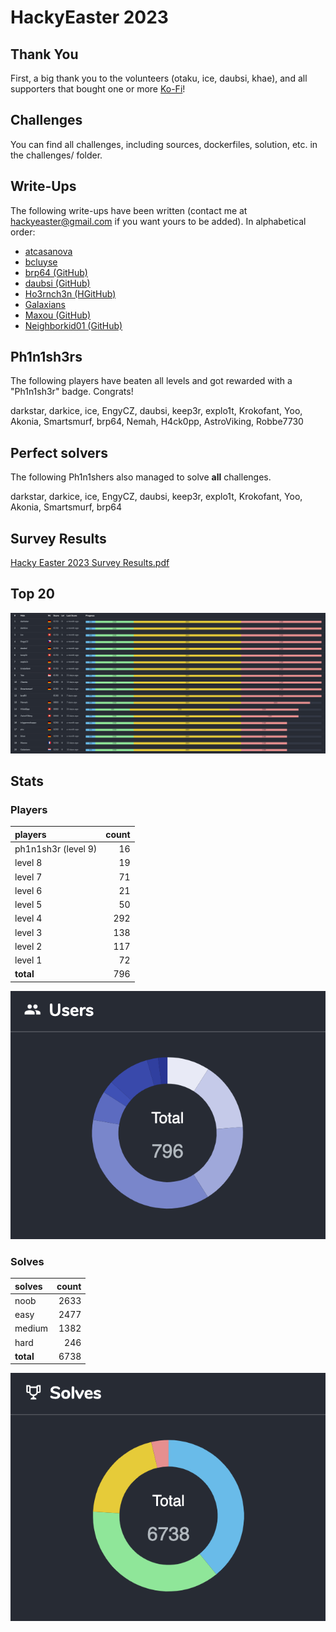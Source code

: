 # HackyEaster 2023

## Thank You
First, a big thank you to the volunteers (otaku, ice, daubsi, khae), and all supporters that bought one or more [Ko-Fi](https://ko-fi.com/hackyeaster)!

## Challenges
You can find all challenges, including sources, dockerfiles, solution, etc. in the challenges/ folder.

## Write-Ups
The following write-ups have been written (contact me at hackyeaster@gmail.com if you want yours to be added). In alphabetical order:

- [atcasanova](https://github.com/atcasanova/hackyeaster2023)
- [bcluyse](https://github.com/bcluyse/he2023-writeup)
- [brp64 (GitHub)](https://github.com/tbrup/ctf-writeups/blob/main/HackyEaster/he2023/solution.pdf)
- [daubsi (GitHub)](https://github.com/OevreFlataeker/hackyeaster2023_writeup)
- [Ho3rnch3n (HGitHub)](https://github.com/Ho3rnch3n/hackyeaster2023)
- [Galaxians](https://shiltemann.github.io/CTF-writeups-public/writeups/HackyEaster_2023/)
- [Maxou (GitHub)](https://github.com/paul-maxime/ctf-writeups/tree/main/hackyeaster2023)
- [Neighborkid01 (GitHub)](https://github.com/Neighborkid01/hacky_easter_2023)

## Ph1n1sh3rs
The following players have beaten all levels and got rewarded with a "Ph1n1sh3r" badge. Congrats!

darkstar, darkice, ice, EngyCZ, daubsi, keep3r, explo1t, Krokofant, Yoo, Akonia, Smartsmurf, brp64, Nemah, H4ck0pp, AstroViking, Robbe7730

## Perfect solvers
The following Ph1n1shers also managed to solve **all** challenges.

darkstar, darkice, ice, EngyCZ, daubsi, keep3r, explo1t, Krokofant, Yoo, Akonia, Smartsmurf, brp64

## Survey Results
[Hacky Easter 2023 Survey Results.pdf](docs/Hacky%20Easter%202023%20Survey%20Results.pdf "Survey Results PDF")

## Top 20
![top 20](images/top20.png "Top 20")

## Stats
### Players
| players | count |
| :- | -: |
| ph1n1sh3r (level 9) | 16 |
| level 8 | 19 |
| level 7 | 71 |
| level 6 | 21 |
| level 5 | 50 |
| level 4 | 292 |
| level 3 | 138 |
| level 2 | 117 |
| level 1 | 72 |
| **total** | 796 |

![players by level](images/users.png "Players by Level")

### Solves
| solves | count |
| :- | -: |
| noob | 2633 |
| easy | 2477 |
| medium | 1382 |
| hard | 246 |
| **total** | 6738 |

![solves by difficulty](images/solves.png "Solves by Difficulty")
